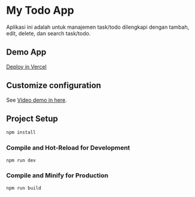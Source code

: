 # My Todo App

Aplikasi ini adalah untuk manajemen task/todo dilengkapi dengan tambah, edit, delete, dan search task/todo.

## Demo App

[Deploy in Vercel](https://my-todo-pi-drab.vercel.app/)

## Customize configuration

See [Video demo in here](https://youtu.be/JgwiMvkE89M).

## Project Setup

```sh
npm install
```

### Compile and Hot-Reload for Development

```sh
npm run dev
```

### Compile and Minify for Production

```sh
npm run build
```
